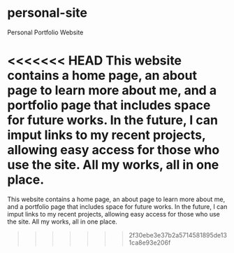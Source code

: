 # personal-site
Personal Portfolio Website

<<<<<<< HEAD
This website contains a home page, an about page to learn more about me, and a portfolio page that includes space for future works. In the future, I can imput links to my recent projects, allowing easy access for those who use the site. All my works, all in one place. 
=======
This website contains a home page, an about page to learn more about me, and a portfolio page that includes space for future works. In the future, I can imput links to my recent projects, allowing easy access for those who use the site. All my works, all in one place. 
>>>>>>> 2f30ebe3e37b2a5714581895de131ca8e93e206f
